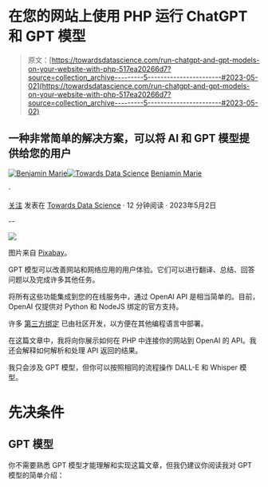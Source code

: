 # 在您的网站上使用 PHP 运行 ChatGPT 和 GPT 模型

> 原文：[https://towardsdatascience.com/run-chatgpt-and-gpt-models-on-your-website-with-php-517ea20266d7?source=collection_archive---------5-----------------------#2023-05-02](https://towardsdatascience.com/run-chatgpt-and-gpt-models-on-your-website-with-php-517ea20266d7?source=collection_archive---------5-----------------------#2023-05-02)

## 一种非常简单的解决方案，可以将 AI 和 GPT 模型提供给您的用户

[](https://medium.com/@bnjmn_marie?source=post_page-----517ea20266d7--------------------------------)[![Benjamin Marie](../Images/3ea1ad230cb1e67610418a8e36a5e5dd.png)](https://medium.com/@bnjmn_marie?source=post_page-----517ea20266d7--------------------------------)[](https://towardsdatascience.com/?source=post_page-----517ea20266d7--------------------------------)[![Towards Data Science](../Images/a6ff2676ffcc0c7aad8aaf1d79379785.png)](https://towardsdatascience.com/?source=post_page-----517ea20266d7--------------------------------) [Benjamin Marie](https://medium.com/@bnjmn_marie?source=post_page-----517ea20266d7--------------------------------)

·

[关注](https://medium.com/m/signin?actionUrl=https%3A%2F%2Fmedium.com%2F_%2Fsubscribe%2Fuser%2Fad2a414578b3&operation=register&redirect=https%3A%2F%2Ftowardsdatascience.com%2Frun-chatgpt-and-gpt-models-on-your-website-with-php-517ea20266d7&user=Benjamin+Marie&userId=ad2a414578b3&source=post_page-ad2a414578b3----517ea20266d7---------------------post_header-----------) 发表在 [Towards Data Science](https://towardsdatascience.com/?source=post_page-----517ea20266d7--------------------------------) · 12 分钟阅读 · 2023年5月2日[](https://medium.com/m/signin?actionUrl=https%3A%2F%2Fmedium.com%2F_%2Fvote%2Ftowards-data-science%2F517ea20266d7&operation=register&redirect=https%3A%2F%2Ftowardsdatascience.com%2Frun-chatgpt-and-gpt-models-on-your-website-with-php-517ea20266d7&user=Benjamin+Marie&userId=ad2a414578b3&source=-----517ea20266d7---------------------clap_footer-----------)

--

[](https://medium.com/m/signin?actionUrl=https%3A%2F%2Fmedium.com%2F_%2Fbookmark%2Fp%2F517ea20266d7&operation=register&redirect=https%3A%2F%2Ftowardsdatascience.com%2Frun-chatgpt-and-gpt-models-on-your-website-with-php-517ea20266d7&source=-----517ea20266d7---------------------bookmark_footer-----------)![](../Images/674c26153559ff00625bba226d4b3458.png)

图片来自 [Pixabay](https://pixabay.com/illustrations/media-internet-message-network-3683580/)。

GPT 模型可以改善网站和网络应用的用户体验。它们可以进行翻译、总结、回答问题以及完成许多其他任务。

将所有这些功能集成到您的在线服务中，通过 OpenAI API 是相当简单的。目前，OpenAI 仅提供对 Python 和 NodeJS 绑定的官方支持。

许多 [第三方绑定](https://github.com/openai-php/client) 已由社区开发，以方便在其他编程语言中部署。

在这篇文章中，我将向你展示如何在 PHP 中连接你的网站到 OpenAI 的 API。我还会解释如何解析和处理 API 返回的结果。

我只会涉及 GPT 模型，但你可以按照相同的流程操作 DALL-E 和 Whisper 模型。

# 先决条件

## GPT 模型

你不需要熟悉 GPT 模型才能理解和实现这篇文章，但我仍建议你阅读我对 GPT 模型的简单介绍：
